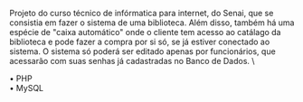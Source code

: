 Projeto do curso técnico de infórmatica para internet, do Senai, que se consistia em fazer o sistema de uma biblioteca. Além disso, também há uma espécie de "caixa automático" onde o cliente tem acesso ao catálago da biblioteca e pode fazer a compra por si só, se já estiver conectado ao sistema. O sistema só poderá ser editado apenas por funcionários, que acessarão com suas senhas já cadastradas no Banco de Dados. \

• PHP \
• MySQL

